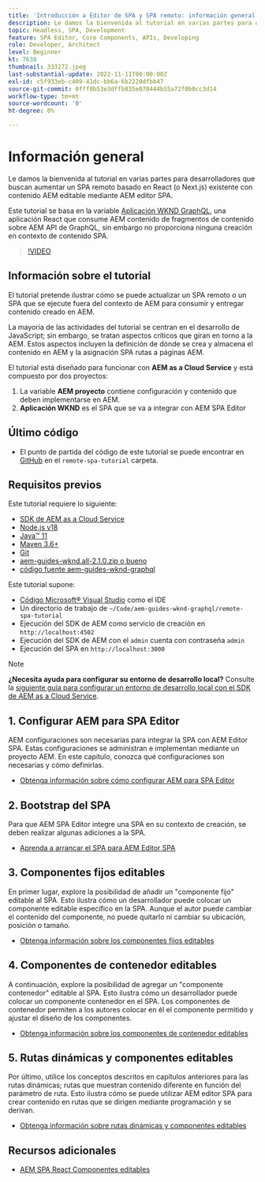 ```yaml
---
title: 'Introducción a Editor de SPA y SPA remoto: información general'
description: Le damos la bienvenida al tutorial en varias partes para desarrolladores que buscan aumentar un SPA remoto existente con contenido AEM editable mediante AEM Editor SPA.
topic: Headless, SPA, Development
feature: SPA Editor, Core Components, APIs, Developing
role: Developer, Architect
level: Beginner
kt: 7630
thumbnail: 333272.jpeg
last-substantial-update: 2022-11-11T00:00:00Z
exl-id: c5f933eb-c409-41dc-bb6a-6b2220dfbb47
source-git-commit: 0fff8b53e3dffb835e070444b55a72f0b0cc3d14
workflow-type: tm+mt
source-wordcount: '0'
ht-degree: 0%

---
```


# Información general

Le damos la bienvenida al tutorial en varias partes para desarrolladores que buscan aumentar un SPA remoto basado en React (o Next.js) existente con contenido AEM editable mediante AEM editor SPA.

Este tutorial se basa en la variable [Aplicación WKND GraphQL](https://experienceleague.adobe.com/docs/experience-manager-learn/getting-started-with-aem-headless/graphql/overview.html?lang=es), una aplicación React que consume AEM contenido de fragmentos de contenido sobre AEM API de GraphQL, sin embargo no proporciona ninguna creación en contexto de contenido SPA.

>[!VIDEO](https://video.tv.adobe.com/v/333272?quality=12&learn=on)

## Información sobre el tutorial

El tutorial pretende ilustrar cómo se puede actualizar un SPA remoto o un SPA que se ejecute fuera del contexto de AEM para consumir y entregar contenido creado en AEM.

La mayoría de las actividades del tutorial se centran en el desarrollo de JavaScript; sin embargo, se tratan aspectos críticos que giran en torno a la AEM. Estos aspectos incluyen la definición de dónde se crea y almacena el contenido en AEM y la asignación SPA rutas a páginas AEM.

El tutorial está diseñado para funcionar con **AEM as a Cloud Service** y está compuesto por dos proyectos:

1. La variable __AEM proyecto__ contiene configuración y contenido que deben implementarse en AEM.
1. __Aplicación WKND__ es el SPA que se va a integrar con AEM SPA Editor

## Último código

+ El punto de partida del código de este tutorial se puede encontrar en [GitHub](https://github.com/adobe/aem-guides-wknd-graphql/tree/main/remote-spa-tutorial) en el `remote-spa-tutorial` carpeta.

## Requisitos previos

Este tutorial requiere lo siguiente:

+ [SDK de AEM as a Cloud Service](https://experienceleague.adobe.com/docs/experience-manager-learn/cloud-service/local-development-environment-set-up/aem-runtime.html?lang=es)
+ [Node.js v18](https://nodejs.org/en/)
+ [Java™ 11](https://downloads.experiencecloud.adobe.com/content/software-distribution/en/general.html)
+ [Maven 3.6+](https://maven.apache.org/)
+ [Git](https://git-scm.com/downloads)
+ [aem-guides-wknd.all-2.1.0.zip o bueno](https://github.com/adobe/aem-guides-wknd/releases)
+ [código fuente aem-guides-wknd-graphql](https://github.com/adobe/aem-guides-wknd-graphql/tree/main)

Este tutorial supone:

+ [Código Microsoft® Visual Studio](https://visualstudio.microsoft.com/) como el IDE
+ Un directorio de trabajo de `~/Code/aem-guides-wknd-graphql/remote-spa-tutorial`
+ Ejecución del SDK de AEM como servicio de creación en `http://localhost:4502`
+ Ejecución del SDK de AEM con el `admin` cuenta con contraseña `admin`
+ Ejecución del SPA en `http://localhost:3000`

>[!NOTE]
>
> **¿Necesita ayuda para configurar su entorno de desarrollo local?** Consulte la [siguiente guía para configurar un entorno de desarrollo local con el SDK de AEM as a Cloud Service](https://experienceleague.adobe.com/docs/experience-manager-learn/cloud-service/local-development-environment-set-up/overview.html?lang=es).

## 1. Configurar AEM para SPA Editor

AEM configuraciones son necesarias para integrar la SPA con AEM Editor SPA. Estas configuraciones se administran e implementan mediante un proyecto AEM. En este capítulo, conozca qué configuraciones son necesarias y cómo definirlas.

+ [Obtenga información sobre cómo configurar AEM para SPA Editor](./aem-configure.md)

## 2. Bootstrap del SPA

Para que AEM SPA Editor integre una SPA en su contexto de creación, se deben realizar algunas adiciones a la SPA.

+ [Aprenda a arrancar el SPA para AEM Editor SPA](./spa-bootstrap.md)

## 3. Componentes fijos editables

En primer lugar, explore la posibilidad de añadir un &quot;componente fijo&quot; editable al SPA. Esto ilustra cómo un desarrollador puede colocar un componente editable específico en la SPA. Aunque el autor puede cambiar el contenido del componente, no puede quitarlo ni cambiar su ubicación, posición o tamaño.

+ [Obtenga información sobre los componentes fijos editables](./spa-fixed-component.md)

## 4. Componentes de contenedor editables

A continuación, explore la posibilidad de agregar un &quot;componente contenedor&quot; editable al SPA. Esto ilustra cómo un desarrollador puede colocar un componente contenedor en el SPA. Los componentes de contenedor permiten a los autores colocar en él el componente permitido y ajustar el diseño de los componentes.

+ [Obtenga información sobre los componentes de contenedor editables](./spa-container-component.md)

## 5. Rutas dinámicas y componentes editables

Por último, utilice los conceptos descritos en capítulos anteriores para las rutas dinámicas; rutas que muestran contenido diferente en función del parámetro de ruta. Esto ilustra cómo se puede utilizar AEM editor SPA para crear contenido en rutas que se dirigen mediante programación y se derivan.

+ [Obtenga información sobre rutas dinámicas y componentes editables](./spa-dynamic-routes.md)

## Recursos adicionales

+ [AEM SPA React Componentes editables](https://www.npmjs.com/package/@adobe/aem-react-editable-components)
